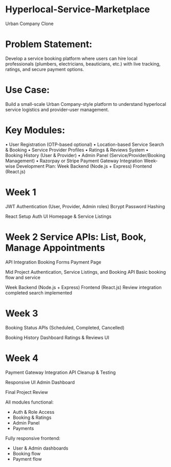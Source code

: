 # Hyperlocal-Service-Marketplace
Urban Company Clone
# Problem Statement:
Develop a service booking platform where users can hire local professionals (plumbers, electricians,
beauticians, etc.) with live tracking, ratings, and secure payment options.
# Use Case:
Build a small-scale Urban Company-style platform to understand hyperlocal service logistics and
provider-user management.
# Key Modules:
• User Registration (OTP-based optional)
• Location-based Service Search & Booking
• Service Provider Profiles
• Ratings & Reviews System
• Booking History (User & Provider)
• Admin Panel (Service/Provider/Booking Management)
• Razorpay or Stripe Payment Gateway Integration
Week-wise Development Plan:
Week Backend (Node.js + Express) Frontend (React.js)

# Week 1

JWT Authentication (User, Provider, Admin roles)
Bcrypt Password Hashing

React Setup
Auth UI
Homepage & Service Listings

# Week 2 Service APIs: List, Book, Manage Appointments

API Integration
Booking Forms
Payment Page

Mid Project Authentication, Service Listings, and Booking API Basic booking flow and service

Week Backend (Node.js + Express) Frontend (React.js)
Review integration completed search implemented
# Week 3

Booking Status APIs (Scheduled, Completed,
Cancelled)

Booking History Dashboard
Ratings & Reviews UI

# Week 4

Payment Gateway Integration
API Cleanup & Testing

Responsive UI
Admin Dashboard

Final Project
Review

All modules functional:
- Auth & Role Access
- Booking & Ratings
- Admin Panel
- Payments

Fully responsive frontend:
- User & Admin dashboards
- Booking flow
- Payment flow
